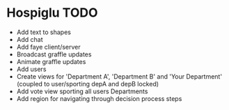 # Hospiglu TODO

* Add text to shapes
* Add chat
* Add faye client/server
* Broadcast graffle updates
* Animate graffle updates
* Add users
* Create views for 'Department A', 'Department B' and 'Your Department' (coupled to user/sporting depA and depB locked)
* Add vote view sporting all users Departments
* Add region for navigating through decision process steps
